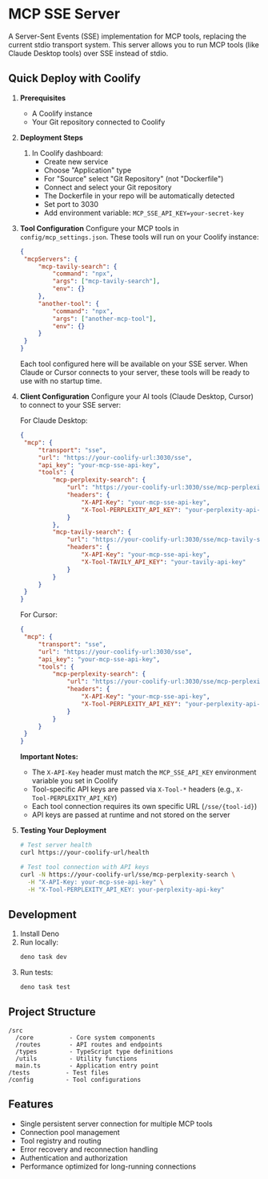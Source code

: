 # MCP SSE Server

A Server-Sent Events (SSE) implementation for MCP tools, replacing the current stdio transport system. This server allows you to run MCP tools (like Claude Desktop tools) over SSE instead of stdio.

## Quick Deploy with Coolify

1. **Prerequisites**

   - A Coolify instance
   - Your Git repository connected to Coolify

2. **Deployment Steps**

   1. In Coolify dashboard:
      - Create new service
      - Choose "Application" type
      - For "Source" select "Git Repository" (not "Dockerfile")
      - Connect and select your Git repository
      - The Dockerfile in your repo will be automatically detected
      - Set port to 3030
      - Add environment variable: `MCP_SSE_API_KEY=your-secret-key`

3. **Tool Configuration**
   Configure your MCP tools in `config/mcp_settings.json`. These tools will run on your Coolify instance:

   ```json
   {
   	"mcpServers": {
   		"mcp-tavily-search": {
   			"command": "npx",
   			"args": ["mcp-tavily-search"],
   			"env": {}
   		},
   		"another-tool": {
   			"command": "npx",
   			"args": ["another-mcp-tool"],
   			"env": {}
   		}
   	}
   }
   ```

   Each tool configured here will be available on your SSE server. When Claude or Cursor connects to your server, these tools will be ready to use with no startup time.

4. **Client Configuration**
   Configure your AI tools (Claude Desktop, Cursor) to connect to your SSE server:

   For Claude Desktop:

   ```json
   {
   	"mcp": {
   		"transport": "sse",
   		"url": "https://your-coolify-url:3030/sse",
   		"api_key": "your-mcp-sse-api-key",
   		"tools": {
   			"mcp-perplexity-search": {
   				"url": "https://your-coolify-url:3030/sse/mcp-perplexity-search",
   				"headers": {
   					"X-API-Key": "your-mcp-sse-api-key",
   					"X-Tool-PERPLEXITY_API_KEY": "your-perplexity-api-key"
   				}
   			},
   			"mcp-tavily-search": {
   				"url": "https://your-coolify-url:3030/sse/mcp-tavily-search",
   				"headers": {
   					"X-API-Key": "your-mcp-sse-api-key",
   					"X-Tool-TAVILY_API_KEY": "your-tavily-api-key"
   				}
   			}
   		}
   	}
   }
   ```

   For Cursor:

   ```json
   {
   	"mcp": {
   		"transport": "sse",
   		"url": "https://your-coolify-url:3030/sse",
   		"api_key": "your-mcp-sse-api-key",
   		"tools": {
   			"mcp-perplexity-search": {
   				"url": "https://your-coolify-url:3030/sse/mcp-perplexity-search",
   				"headers": {
   					"X-API-Key": "your-mcp-sse-api-key",
   					"X-Tool-PERPLEXITY_API_KEY": "your-perplexity-api-key"
   				}
   			}
   		}
   	}
   }
   ```

   **Important Notes:**

   - The `X-API-Key` header must match the `MCP_SSE_API_KEY` environment variable you set in Coolify
   - Tool-specific API keys are passed via `X-Tool-*` headers (e.g., `X-Tool-PERPLEXITY_API_KEY`)
   - Each tool connection requires its own specific URL (`/sse/{tool-id}`)
   - API keys are passed at runtime and not stored on the server

5. **Testing Your Deployment**

   ```bash
   # Test server health
   curl https://your-coolify-url/health

   # Test tool connection with API keys
   curl -N https://your-coolify-url/sse/mcp-perplexity-search \
     -H "X-API-Key: your-mcp-sse-api-key" \
     -H "X-Tool-PERPLEXITY_API_KEY: your-perplexity-api-key"
   ```

## Development

1. Install Deno
2. Run locally:
   ```bash
   deno task dev
   ```
3. Run tests:
   ```bash
   deno task test
   ```

## Project Structure

```
/src
  /core          - Core system components
  /routes        - API routes and endpoints
  /types         - TypeScript type definitions
  /utils         - Utility functions
  main.ts        - Application entry point
/tests          - Test files
/config         - Tool configurations
```

## Features

- Single persistent server connection for multiple MCP tools
- Connection pool management
- Tool registry and routing
- Error recovery and reconnection handling
- Authentication and authorization
- Performance optimized for long-running connections
